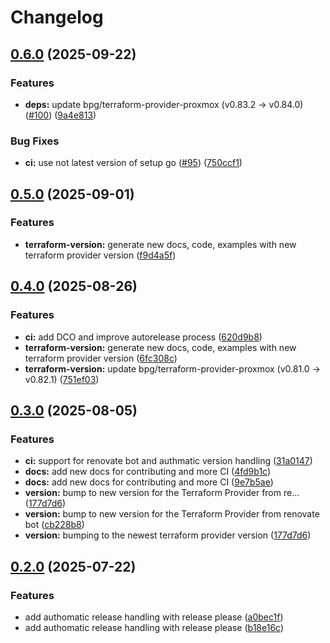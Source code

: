 # Changelog

## [0.6.0](https://github.com/valkiriaaquatica/provider-proxmox-bpg/compare/v0.5.0...v0.6.0) (2025-09-22)


### Features

* **deps:** update bpg/terraform-provider-proxmox (v0.83.2 → v0.84.0) ([#100](https://github.com/valkiriaaquatica/provider-proxmox-bpg/issues/100)) ([9a4e813](https://github.com/valkiriaaquatica/provider-proxmox-bpg/commit/9a4e813c2936f27c0fd85737ae6d28f9f8ead8c0))


### Bug Fixes

* **ci:** use not latest version of setup go ([#95](https://github.com/valkiriaaquatica/provider-proxmox-bpg/issues/95)) ([750ccf1](https://github.com/valkiriaaquatica/provider-proxmox-bpg/commit/750ccf13a00d8a47ad5053af0375d75d1fd43421))

## [0.5.0](https://github.com/valkiriaaquatica/provider-proxmox-bpg/compare/v0.4.0...v0.5.0) (2025-09-01)


### Features

* **terraform-version:** generate new docs, code, examples with new terraform provider version ([f9d4a5f](https://github.com/valkiriaaquatica/provider-proxmox-bpg/commit/f9d4a5fefbb8bb45ad80fb102849017f8219cc16))

## [0.4.0](https://github.com/valkiriaaquatica/provider-proxmox-bpg/compare/v0.3.0...v0.4.0) (2025-08-26)


### Features

* **ci:** add DCO and improve autorelease process ([620d9b8](https://github.com/valkiriaaquatica/provider-proxmox-bpg/commit/620d9b8e230b71a60d38bbc6fc08ad4166b05263))
* **terraform-version:** generate new docs, code, examples with new terraform provider version ([6fc308c](https://github.com/valkiriaaquatica/provider-proxmox-bpg/commit/6fc308cd9ca480726d420666eaf97e56495c0e61))
* **terraform-version:** update bpg/terraform-provider-proxmox (v0.81.0 → v0.82.1) ([751ef03](https://github.com/valkiriaaquatica/provider-proxmox-bpg/commit/751ef03b9151b689d2c420b32e468395d6cbe830))

## [0.3.0](https://github.com/valkiriaaquatica/provider-proxmox-bpg/compare/v0.2.0...v0.3.0) (2025-08-05)


### Features

* **ci:** support for renovate bot and authmatic version handling ([31a0147](https://github.com/valkiriaaquatica/provider-proxmox-bpg/commit/31a01479a0672311a95de151cc99a79586f79e63))
* **docs:** add new docs for contributing and more CI ([4fd9b1c](https://github.com/valkiriaaquatica/provider-proxmox-bpg/commit/4fd9b1ca7c47b14112beb06a7132e1fb01046e74))
* **docs:** add new docs for contributing and more CI ([9e7b5ae](https://github.com/valkiriaaquatica/provider-proxmox-bpg/commit/9e7b5ae028acf4e4ffe4ced32f99cac632d7101c))
* **version:** bump to new version for the Terraform Provider from re… ([177d7d6](https://github.com/valkiriaaquatica/provider-proxmox-bpg/commit/177d7d63cd45dd804ee85b0ea0dee6c617676dc5))
* **version:** bump to new version for the Terraform Provider from renovate bot ([cb228b8](https://github.com/valkiriaaquatica/provider-proxmox-bpg/commit/cb228b84e4fe0e97e3bc5b44bfd607d1a2252ac9))
* **version:** bumping to the newest terraform provider version ([177d7d6](https://github.com/valkiriaaquatica/provider-proxmox-bpg/commit/177d7d63cd45dd804ee85b0ea0dee6c617676dc5))

## [0.2.0](https://github.com/valkiriaaquatica/provider-proxmox-bpg/compare/v0.1.0...v0.2.0) (2025-07-22)


### Features

* add authomatic release handling with release please ([a0bec1f](https://github.com/valkiriaaquatica/provider-proxmox-bpg/commit/a0bec1feba80e67ce1872f2f1644b92073ed9470))
* add authomatic release handling with release please ([b18e16c](https://github.com/valkiriaaquatica/provider-proxmox-bpg/commit/b18e16ce6ac759bfa5ecec8728234fafde27baf7))
